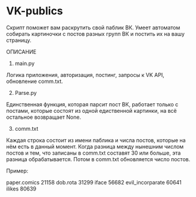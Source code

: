 # VK-publics
Скрипт поможет вам раскрутить свой паблик ВК. 
Умеет автоматом собирать картиночки с постов разных групп ВК и постить их на вашу страницу.

ОПИСАНИЕ

1) main.py

Логика приложения, авторизация, постинг, запросы к VK API, обновление comm.txt.

2) Parse.py

Единственная функция, которая парсит пост ВК, работает только с постами, которые состоят из одной едиственной картинки,
на всё остальное возвращает None.

3) comm.txt

Каждая строка состоит из имени паблика и числа постов, которые на нём есть в данный момент. Когда разница между нынешним числом
постов и тем, что записаны в comm.txt составят 30 или больше, эта разница обрабатывается. Потом в comm.txt обновляется число постов.

Пример:

paper.comics 21158
dob.rota 31299
iface 56682
evil_incorparate 60641
ilikes 80639
